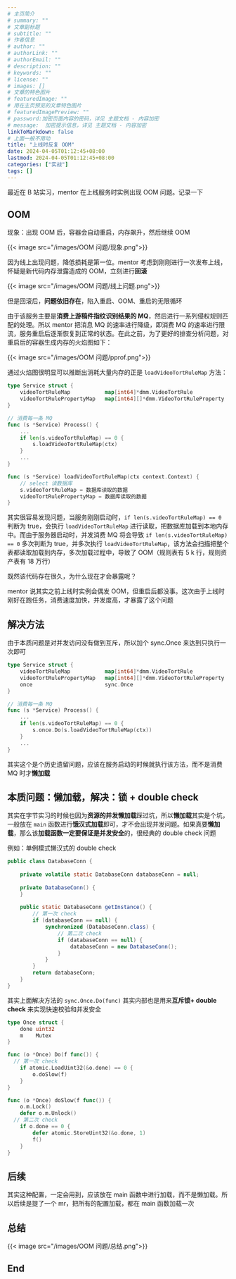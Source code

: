 ```yaml
---
# 主页简介
# summary: ""
# 文章副标题
# subtitle: ""
# 作者信息
# author: ""
# authorLink: ""
# authorEmail: ""
# description: ""
# keywords: ""
# license: ""
# images: []
# 文章的特色图片
# featuredImage: ""
# 用在主页预览的文章特色图片
# featuredImagePreview: ""
# password:加密页面内容的密码，详见 主题文档 - 内容加密
# message:  加密提示信息，详见 主题文档 - 内容加密
linkToMarkdown: false
# 上面一般不用动
title: "上线时反复 OOM"
date: 2024-04-05T01:12:45+08:00
lastmod: 2024-04-05T01:12:45+08:00
categories: ["实战"]
tags: []
---
```


最近在 B 站实习，mentor 在上线服务时实例出现 OOM 问题。记录一下

## OOM

现象：出现 OOM 后，容器会自动重启，内存飙升，然后继续 OOM

{{< image src="/images/OOM 问题/现象.png">}}

因为线上出现问题，降低损耗是第一位。mentor 考虑到刚刚进行一次发布上线，怀疑是新代码内存泄露造成的 OOM，立刻进行**回滚**

{{< image src="/images/OOM 问题/线上问题.png">}}

但是回滚后，**问题依旧存在**，陷入重启、OOM、重启的无限循环

由于该服务主要是**消费上游稿件指纹识别结果的 MQ**，然后进行一系列侵权规则匹配的处理。所以 mentor 把消息 MQ 的速率进行降级，即消费 MQ 的速率进行限流，服务重启后逐渐恢复到正常的状态。在此之前，为了更好的排查分析问题，对重启后的容器生成内存的火焰图如下：

{{< image src="/images/OOM 问题/pprof.png">}}

通过火焰图很明显可以推断出消耗大量内存的正是 `loadVideoTortRuleMap` 方法：

```go
type Service struct {
	videoTortRuleMap           map[int64]*dmm.VideoTortRule                           
	videoTortRulePropertyMap   map[int64][]*dmm.VideoTortRuleProperty 
}

// 消费每一条 MQ
func (s *Service) Process() {
    ...
    if len(s.videoTortRuleMap) == 0 {
		s.loadVideoTortRuleMap(ctx)
    }
    ...
}

func (s *Service) loadVideoTortRuleMap(ctx context.Context) {
    // select 读数据库
    s.videoTortRuleMap = 数据库读取的数据 
    videoTortRulePropertyMap = 数据库读取的数据
}
```

其实很容易发现问题，当服务刚刚启动时，`if len(s.videoTortRuleMap) == 0` 判断为 true，会执行 `loadVideoTortRuleMap` 进行读取，把数据库加载到本地内存中。而由于服务器启动时，并发消费 MQ 将会导致 `if len(s.videoTortRuleMap) == 0` 多次判断为 true，并多次执行 `loadVideoTortRuleMap`，该方法会扫描把整个表都读取加载到内存，多次加载过程中，导致了 OOM（规则表有 5 k 行，规则资产表有 18 万行）

既然该代码存在很久，为什么现在才会暴露呢？

mentor 说其实之前上线时实例会偶发 OOM，但重启后都没事。这次由于上线时刚好在跑任务，消费速度加快，并发度高，才暴露了这个问题

## 解决方法

由于本质问题是对并发访问没有做到互斥，所以加个 sync.Once 来达到只执行一次即可

```go
type Service struct {
	videoTortRuleMap           map[int64]*dmm.VideoTortRule                           
	videoTortRulePropertyMap   map[int64][]*dmm.VideoTortRuleProperty 
    once                       sync.Once
}

// 消费每一条 MQ
func (s *Service) Process() {
    ...
    if len(s.videoTortRuleMap) == 0 {
		s.once.Do(s.loadVideoTortRuleMap(ctx))
    }
    ...
}
```

其实这个是个历史遗留问题，应该在服务启动的时候就执行该方法，而不是消费 MQ 时才**懒加载**

## 本质问题：懒加载，解决：锁 + double check

其实在字节实习的时候也因为**资源的并发懒加载**踩过坑，所以**懒加载**其实是个坑，一般放在 `main` 函数进行**饿汉式加载**即可，才不会出现并发问题。如果真要**懒加载**，那么该**加载函数一定要保证是并发安全**的，很经典的 double check 问题

例如：单例模式懒汉式的 double check

```java
public class DatabaseConn {
    
    private volatile static DatabaseConn databaseConn = null;
    
    private DatabaseConn() {
    }
    
    public static DatabaseConn getInstance() {
        // 第一次 check
        if (databaseConn == null) {
            synchronized (DatabaseConn.class) {
                // 第二次 check
                if (databaseConn == null) {
                    databaseConn = new DatabaseConn();
                }
            }
        }
        return databaseConn;
    }
}
```

其实上面解决方法的 `sync.Once.Do(func)` 其实内部也是用来**互斥锁+ double check** 来实现快速校验和并发安全


```go
type Once struct {
	done uint32
	m    Mutex
}

func (o *Once) Do(f func()) {
  // 第一次 check
	if atomic.LoadUint32(&o.done) == 0 {
		o.doSlow(f)
	}
}

func (o *Once) doSlow(f func()) {
	o.m.Lock()
	defer o.m.Unlock()
  // 第二次 check
	if o.done == 0 {
		defer atomic.StoreUint32(&o.done, 1)
		f()
	}
}
```

## 后续

其实这种配置，一定会用到，应该放在 main 函数中进行加载，而不是懒加载。所以后续是提了一个 mr，把所有的配置加载，都在 main 函数加载一次

## 总结

{{< image src="/images/OOM 问题/总结.png">}}

## End
